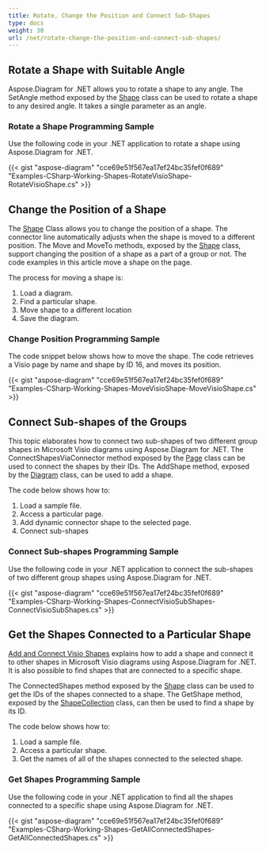 ```yaml
---
title: Rotate, Change the Position and Connect Sub-Shapes
type: docs
weight: 30
url: /net/rotate-change-the-position-and-connect-sub-shapes/
---
```


## **Rotate a Shape with Suitable Angle**
Aspose.Diagram for .NET allows you to rotate a shape to any angle. The SetAngle method exposed by the [Shape](http://www.aspose.com/api/net/diagram/aspose.diagram/shape) class can be used to rotate a shape to any desired angle. It takes a single parameter as an angle.
### **Rotate a Shape Programming Sample**
Use the following code in your .NET application to rotate a shape using Aspose.Diagram for .NET.

{{< gist "aspose-diagram" "cce69e51f567ea17ef24bc35fef0f689" "Examples-CSharp-Working-Shapes-RotateVisioShape-RotateVisioShape.cs" >}}
## **Change the Position of a Shape**
The [Shape](http://www.aspose.com/api/net/diagram/aspose.diagram/shape) Class allows you to change the position of a shape. The connector line automatically adjusts when the shape is moved to a different position. The Move and MoveTo methods, exposed by the [Shape](http://www.aspose.com/api/net/diagram/aspose.diagram/shape) class, support changing the position of a shape as a part of a group or not. The code examples in this article move a shape on the page.

The process for moving a shape is:

1. Load a diagram.
1. Find a particular shape.
1. Move shape to a different location
1. Save the diagram.
### **Change Position Programming Sample**
The code snippet below shows how to move the shape. The code retrieves a Visio page by name and shape by ID 16, and moves its position.

{{< gist "aspose-diagram" "cce69e51f567ea17ef24bc35fef0f689" "Examples-CSharp-Working-Shapes-MoveVisioShape-MoveVisioShape.cs" >}}
## **Connect Sub-shapes of the Groups**
This topic elaborates how to connect two sub-shapes of two different group shapes in Microsoft Visio diagrams using Aspose.Diagram for .NET. The ConnectShapesViaConnector method exposed by the [Page](http://www.aspose.com/api/net/diagram/aspose.diagram/page) class can be used to connect the shapes by their IDs. The AddShape method, exposed by the [Diagram](http://www.aspose.com/api/net/diagram/aspose.diagram/diagram) class, can be used to add a shape.

The code below shows how to:

1. Load a sample file.
1. Access a particular page.
1. Add dynamic connector shape to the selected page.
1. Connect sub-shapes
### **Connect Sub-shapes Programming Sample**
Use the following code in your .NET application to connect the sub-shapes of two different group shapes using Aspose.Diagram for .NET.

{{< gist "aspose-diagram" "cce69e51f567ea17ef24bc35fef0f689" "Examples-CSharp-Working-Shapes-ConnectVisioSubShapes-ConnectVisioSubShapes.cs" >}}
## **Get the Shapes Connected to a Particular Shape**
[Add and Connect Visio Shapes](https://docs.aspose.com/diagram/net/add-retrieve-copy-and-read-visio-shape-data/) explains how to add a shape and connect it to other shapes in Microsoft Visio diagrams using Aspose.Diagram for .NET. It is also possible to find shapes that are connected to a specific shape.

The ConnectedShapes method exposed by the [Shape](http://www.aspose.com/api/net/diagram/aspose.diagram/shape) class can be used to get the IDs of the shapes connected to a shape. The GetShape method, exposed by the [ShapeCollection](http://www.aspose.com/api/net/diagram/aspose.diagram/shapecollection) class, can then be used to find a shape by its ID.

The code below shows how to:

1. Load a sample file.
1. Access a particular shape.
1. Get the names of all of the shapes connected to the selected shape.
### **Get Shapes Programming Sample**
Use the following code in your .NET application to find all the shapes connected to a specific shape using Aspose.Diagram for .NET.

{{< gist "aspose-diagram" "cce69e51f567ea17ef24bc35fef0f689" "Examples-CSharp-Working-Shapes-GetAllConnectedShapes-GetAllConnectedShapes.cs" >}}
